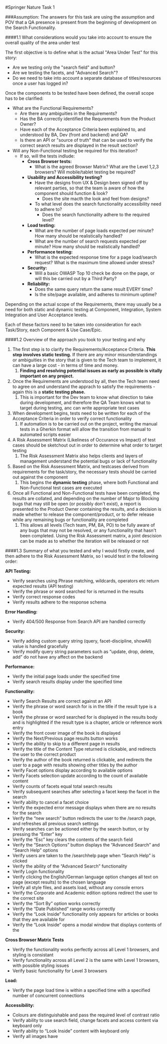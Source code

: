 #Springer Nature Task 1

###Assumption: The answers for this task are using the assumption and POV that a QA presence is present from the beginning of development on the Search Functionality.  

####1.1 What considerations would you take into account to ensure the overall quality of the area under test

The first objective is to define what is the actual "Area Under Test" for this story:
- Are we testing only the "search field" and button?
- Are we testing the facets, and "Advanced Search"? 
- Do we need to take into account a separate database of titles/resources once a user has logged in?

Once the components to be tested have been defined, the overall scope has to be clarified:
- What are the Functional Requirements?
    * Are there any ambiguities in the Requirements?
    * Has the BA correctly identified the Requrements from the Product Owner?
    * Have each of the Acceptance Criteria been explained to, and understood by BA, Dev (front and backend) and QA?
    * Is there an API or "source of truth" that can be used to verify the correct search results are displayed in the result section?
- Will any Non-Functional testing be required for this iteration? 
    * If so, will the tests indlude:
        * **Cross Browser tests:**
            * What is the agreed Browser Matrix? What are the Level 1,2,3 browsers? Will mobile/tablet testing be required?
        * **Usability and Accessibility testing?**
            * Have the designs from UX & Design been signed off by relevant parties, so that the team is aware of how the component should function & look?
                * Does the site macth the look and feel from designs?
            * To what level does the search functionality accessibility need to adhere to?
                * Does the search functionality adhere to the required level?            
        * **Load testing:** 
            * What are the number of page loads expected per minute? How many should be realistically handled?
            * What are the number of search requests expected per minute? How many should be realistically handled?
        * **Performance testing:**
            * What is the expected response time for a page load/search request? What is the maximum time allowed under stress?
        * **Security:**
            * Will a basic OWASP Top 10 check be done on the page, or will this be carried out by a Third Party?
        * **Reliability:**
            * Does the same query return the same result EVERY time?
            * Is the site/page available, and adheres to minimum uptime?
      
            
Depending on the actual scope of the Requirements, there may usually be a need for both static and dynamic testing at Component, Integration, System Integration and User Acceptance levels.

Each of these factors need to be taken into consideration for each Task/Story, each Component & Use Case/Epic.


####1.2 Overview of the approach you took to your testing and why

1. The first step is to clarify the Requirements/Acceptance Criteria. **This step involves static testing.** If there are any minor misunderstandings or ambiguities in the story that is given to the Tech team to implement, it can have a large cost - in terms of time and money.
    1. **Finding and resolving potential issues as early as possible is vitally important on any project.**
2. Once the Requirements are understood by all, then the Tech team need to agree on and understand the apprach to satisfy the requirements - again this is a **static testing phase.**
    1. This is important for the Dev team to know what direction to take during development, and therefore the QA Team knows what to target during testing, anc can write appropriate test cases
3. When development begins, tests need to be written for each of the Acceptance Criteria in order to verify correct functionality 
    1. If automation is to be carried out on the project, writing the manual tests in a Gherkin format will allow the transition from manual to automated scripts easier
4. A Risk Assessment Matrix (Likeliness of Occurance vs Impact) of test cases should be sketchout out in order to determine what order to target testing
    1. The Risk Assessment Matrix also helps clients and layers of management understand the potential bugs or lack of functionality 
5. Based on the Risk Assessment Matrix, and testcases derived from requirements for the task/story, the necessary tests should be carried out against the component
    1. This begins the **dynamic testing** phase, where both Functional and Non-Functional test cases are executed
6. Once all Functional and Non-Functional tests have been completed, the results are collated, and depending on the number of Major to Blocking bugs that may still be open (or possibly don't exist), a report is presented to the Product Owner containing the results, and a decision is made whether to release the component/product, or to defer release while any remaining bugs or functionality are completed
    1. This allows all levels (Tech team, PM, BA, PO) to be fully aware of any bugs that may not be resolved, or any functionality that hasn't been completed. Using the Risk Assessment matrix, a joint descision can be made as to whether the iteration will be released or not


####1.3 Summary of what you tested and why
I would firstly create, and then adhere to the Risk Assessment Matrix, so I would test in the following order:

**API Testing:**
- Verify searches using Phrase matching, wildcards, operators etc return expected results (API testing)
- Verify the phrase or word searched for is returned in the results 
- Verify correct response codes 
- Verify results adhere to the response schema

**Error Handling:**
- Verify 404/500 Response from Search API are handled correctly

**Security:** 
-	Verify adding custom query string (query, facet-discipline, showAll) value is handled gracefully
-	Verify modify query string parameters such as “update, drop, delete, add” do not have any affect on the backend 

**Performance:**
-	Verify the initial page loads under the specified time
-	Verify search results display under the specified time

**Functionality:**
- Verify Search Results are correct against an API 
- Verify the phrase or word search for is in the title if the result type is a book
- Verify the phrase or word searched for is displayed in the results body and is highlighted if the result type is a chapter, article or reference work entry
- Verify the front cover image of the book is displayed 
- Verify the Next/Previous page results button works
- Verify the ability to skip to a different page in results
- Verify the title of the Content Type returned is clickable, and redirects the user to the correct product
- Verify the author of the book returned is clickable, and redirects the user to a page with results showing other titles by the author
- Verify Facet options display according to available options 
- Verify Facets selection update according to the count of available content
- Verify counts of facets equal total search results
- Verify subsequent searches after selecting a facet keep the facet in the search 
- Verify ability to cancel a facet choice 
- Verify the expected error message displays when there are no results for the search
- Verify the “new search” button redirects the user to the /search page, and refreshes all previous search settings
- Verify searches can be actioned either by the search button, or by pressing the “Enter” key
- Verify the “Esc” key clears the contents of the search field
- Verify the “Search Options” button displays the “Advanced Search” and “Search Help” options
- Verify users are taken to the /searchhelp page when “Search Help” is clicked
- Verify the ability of the “Advanced Search” functionality
- Verify Login functionality 
- Verify clicking the English/German language option changes all text on page (except results) to the chosen language
- Verify all style files, and assets load, without any console errors 
- Verify the Corporate and Academic edition options redirect the user to the correct site
- Verify the “Sort By” option works correctly
- Verify the “Date Published” range works correctly
- Verify the “Look Inside” functionality only appears for articles or books that they are available for
- Verify the “Look Inside” opens a modal window that displays contents of the 

**Cross Browser Matrix Tests**
- Verify the functionality works perfectly across all Level 1 browsers, and styling is consistant
- Verify functionality across all Level 2 is the same with Level 1 browsers, with possible styling issues
- Verify basic functionality for Level 3 browsers

**Load:**
-	Verify the page load time is within a specified time with a specified number of concurrent connections

**Accessibility:**
-	Colours are distinguishable and pass the required level of contrast ratio
-	Verify ability to use search field, change facets and access content via keyboard only
-	Verify ability to “Look Inside” content with keyboard only
-	Verify all images have 

